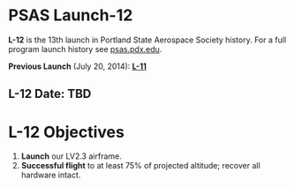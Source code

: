 # PSAS Launch-12

**L-12** is the 13th launch in Portland State Aerospace Society history. For a
full program launch history see [psas.pdx.edu](http://psas.pdx.edu/).

**Previous Launch** (July 20, 2014): **[L-11](https://github.com/psas/Launch-11)**


## L-12 Date: TBD


# L-12 Objectives

 1. **Launch** our LV2.3 airframe.
 1. **Successful flight** to at least 75% of projected altitude; recover all hardware intact.
